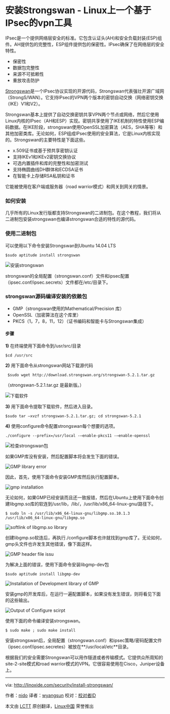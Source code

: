 安装Strongswan - Linux上一个基于IPsec的vpn工具
================================================================================
IPsec是一个提供网络层安全的标准。它包含认证头(AH)和安全负载封装(ESP)组件。AH提供包的完整性，ESP组件提供包的保密性。IPsec确保了在网络层的安全特性。

- 保密性
- 数据包完整性
- 来源不可抵赖性
- 重放攻击防护

[Strongswan][1]是一个IPsec协议实现的开源代码，Strongswan代表强壮开源广域网（StrongS/WAN）。它支持IPsec的VPN两个版本的密钥自动交换（网络密钥交换（IKE）V1和V2）。

Strongswan基本上提供了自动交换密钥共享VPN两个节点或网络，然后它使用Linux内核的IPsec（AH和ESP）实现。密钥共享使用了IKE机制的特性使用ESP编码数据。在IKE阶段，strongswan使用OpenSSL加密算法（AES，SHA等等）和其他加密类库。无论如何，ESP组成IPsec使用的安全算法，它是Linux内核实现的。Strongswan的主要特性是下面这些。

- x.509证书或基于预共享密钥认证
- 支持IKEv1和IKEv2密钥交换协议
- 可选内置插件和库的完整性和加密测试
- 支持椭圆曲线DH群体和ECDSA证书
- 在智能卡上存储RSA私钥和证书

它能被使用在客户端或服务器（road warrior模式）和网关到网关的情景。

### 如何安装 ###

几乎所有的Linux发行版都支持Strongswan的二进制包。在这个教程，我们将从二进制包安装strongswan也编译strongswan合适的特性的源代码。

### 使用二进制包 ###

可以使用以下命令安装Strongswan到Ubuntu 14.04 LTS

    $sudo aptitude install strongswan

![安装strongswan](http://blog.linoxide.com/wp-content/uploads/2014/12/strongswan-binary.png)

strongswan的全局配置（strongswan.conf）文件和ipsec配置（ipsec.conf/ipsec.secrets）文件都在/etc/目录下。

### strongswan源码编译安装的依赖包 ###

- GMP（strongswan使用的Mathematical/Precision 库）
- OpenSSL（加密算法在这个库里）
- PKCS（1，7，8，11，12）（证书编码和智能卡与Strongswan集成）

#### 步骤 ####

**1)** 在终端使用下面命令到/usr/src/目录

    $cd /usr/src

**2)** 用下面命令从strongswan网站下载源代码

     $sudo wget http://download.strongswan.org/strongswan-5.2.1.tar.gz

（strongswan-5.2.1.tar.gz 是最新版。）

![下载软件](http://blog.linoxide.com/wp-content/uploads/2014/12/download_strongswan.png)

**3)** 用下面命令提取下载软件，然后进入目录。

    $sudo tar –xvzf strongswan-5.2.1.tar.gz; cd strongswan-5.2.1

**4)** 使用configure命令配置strongswan每个想要的选项。

    ./configure --prefix=/usr/local -–enable-pkcs11 -–enable-openssl

![检查strongswan包](http://blog.linoxide.com/wp-content/uploads/2014/12/strongswan-configure.png)

如果GMP库没有安装，然后配置脚本将会发生下面的错误。

![GMP library error](http://blog.linoxide.com/wp-content/uploads/2014/12/gmp-error.png)

因此，首先，使用下面命令安装GMP库然后执行配置脚本。

![gmp installation](http://blog.linoxide.com/wp-content/uploads/2014/12/gmp-installation1.png)

无论如何，如果GMP已经安装而且还一致报错，然后在Ubuntu上使用下面命令创建libgmp.so库的软连到/usr/lib，/lib/，/usr/lib/x86_64-linux-gnu/路径下。

    $ sudo ln -s /usr/lib/x86_64-linux-gnu/libgmp.so.10.1.3 /usr/lib/x86_64-linux-gnu/libgmp.so

![softlink of libgmp.so library](http://blog.linoxide.com/wp-content/uploads/2014/12/softlink.png)

创建libgmp.so软连后，再执行./configure脚本也许就找到gmp库了。无论如何，gmp头文件也许发生其他错误，像下面这样。

![GMP header file issu](http://blog.linoxide.com/wp-content/uploads/2014/12/gmp-header.png)

为解决上面的错误，使用下面命令安装libgmp-dev包

    $sudo aptitude install libgmp-dev

![Installation of Development library of GMP](http://blog.linoxide.com/wp-content/uploads/2014/12/gmp-dev.png)

安装gmp的开发库后，在运行一遍配置脚本，如果没有发生错误，则将看见下面的这些输出。

![Output of Configure scirpt](http://blog.linoxide.com/wp-content/uploads/2014/12/successful-run.png)

使用下面的命令编译安装strongswan。

    $ sudo make ; sudo make install 

安装strongswan后，全局配置（strongswan.conf）和ipsec策略/密码配置文件（ipsec.conf/ipsec.secretes）被放在**/usr/local/etc**目录。

根据我们的安全需要Strongswan可以用作隧道或者传输模式。它提供众所周知的site-2-site模式和road warrior模式的VPN。它很容易使用在Cisco，Juniper设备上。

--------------------------------------------------------------------------------

via: http://linoxide.com/security/install-strongswan/

作者：[nido][a]
译者：[wyangsun](https://github.com/wyangsun)
校对：[校对者ID](https://github.com/校对者ID)

本文由 [LCTT](https://github.com/LCTT/TranslateProject) 原创翻译，[Linux中国](http://linux.cn/) 荣誉推出

[a]:http://linoxide.com/author/naveeda/
[1]:https://www.strongswan.org/
